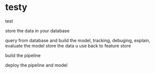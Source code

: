 # testy
test


store the data in your database

query from database and build the model, tracking, debuging, explain, evaluate the model
store the data u use back to feature store

build the pipeline

deploy the pipeline and model

